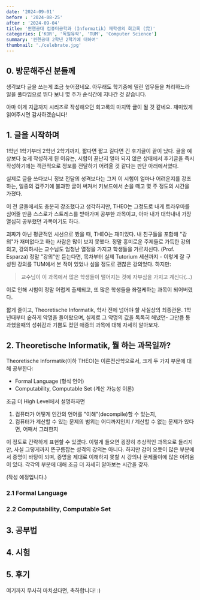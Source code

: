 ```yaml
---
date: '2024-09-01'
before : '2024-08-25'
after : '2024-09-04'
title: '뮌헨공대 컴퓨터공학과 (Informatik) 재학생의 회고록 (完)'
categories: ['KOR', '독일유학', 'TUM', 'Computer Science']
summary: '뮌헨공대 2학년 2학기에 대하여'
thumbnail: './celebrate.jpg'
---
```



## 0. 방문해주신 분들께

생각보다 글을 쓰는게 조금 늦어졌네요. 아무래도 학기중에 밀린 업무들을 처리하느라 일을 풀타임으로 뛰다 보니 몇 주가 순식간에 지나간 것 같습니다. 


아마 이게 지금까지 시리즈로 작성해오던 회고록의 마지막 글이 될 것 같네요. 재미있게 읽어주시면 감사하겠습니다!


## 1. 글을 시작하며

1학년 1학기부터 2학년 2학기까지, 짧다면 짧고 길다면 긴 후기글이 끝이 났다. 글을 예상보다 늦게 작성하게 된 이유는, 
시험이 끝난지 얼마 되지 않은 상태에서 후기글을 즉시 작성하기에는 객관적으로 정보를 전달하기 어려울 것 같다는 판단 아래에서였다.


실제로 글을 쓰다보니 정보 전달의 성격보다는 그저 이 시험이 얼마나 어려운지를 강조하는, 일종의 겁주기에 불과한 글이 써져서 키보드에서 손을 떼고 몇 주 정도의 시간을 가졌다.


이 전 글들에서도 충분히 강조했다고 생각하지만, THEO는 그정도로 내게 트라우마를 심어줄 만큼 스스로가 스트레스를 받아가며 공부한 과목이고, 아마 내가 대학내내 가장 열심히 공부했던 과목이기도 하다.


괴짜가 아닌 평균적인 시선으로 봤을 때, THEO는 재미있다. 내 친구들을 포함해 "강의"가 재미없다고 하는 사람은 많이 보지 못했다. 정말 흥미로운 주제들로 가득한 강의의고, 강의하시는 교수님도 엄청난 열정을 가지고 학생들을 가르치신다. (Prof. Esparza) 정말 "강의"만 듣는다면, 목차부터 실제 Tutorium 세션까지 - 이렇게 잘 구성된 강의를 TUM에서 본 적이 있었나 싶을 정도로 괜찮은 강의었다. 하지만:

> 교수님이 이 과목에서 많은 학생들이 떨어지는 것에 자부심을 가지고 계신다(...)

이로 인해 시험이 정말 어렵게 출제되고, 또 많은 학생들을 좌절케하는 과목이 되어버렸다.


짧게 줄이고, Theoretische Informatik, 학사 전에 넘어야 할 사실상의 최종관문. 1학년때부터 숱하게 악명을 들어왔으며, 실제로 그 악명의 값을 톡톡히 해냈던- 그만큼 통과했을때의 성취감과 기쁨도 컸던 애증의 과목에 대해 자세히 알아보자.

## 2. Theoretische Informatik, 뭘 하는 과목일까?

Theoretische Informatik(이하 THEO)는 이론전산학으로서, 크게 두 가지 부문에 대해 공부한다:

- Formal Language (형식 언어)
- Computability, Computable Set (계산 가능성 이론)

조금 더 High Level에서 설명하자면

1. 컴퓨터가 어떻게 인간의 언어를 "이해"(decompile)할 수 있는지,
2. 컴퓨터가 계산할 수 있는 문제의 범위는 어디까지인지 / 계산할 수 없는 문제가 있다면, 어째서 그러한지

이 정도로 간략하게 표현할 수 있겠다. 이렇게 들으면 굉장히 추상적인 과목으로 들리지만, 사실 그렇게까지 뜬구름잡는 성격의 강의는 아니다. 하지만 감이 오듯이 많은 부분에서 증명이 바탕이 되며, 증명을 제대로 이해하지 못할 시 강의나 문제풀이에 많은 어려움이 있다. 각각의 부분에 대해 조금 더 자세히 알아보는 시간을 갖자.

(작성 예정입니다.)

### 2.1 Formal Language

### 2.2 Computability, Computable Set

## 3. 공부법

## 4. 시험

## 5. 후기

여기까지 무사히 마치셨다면, 축하합니다! :) 